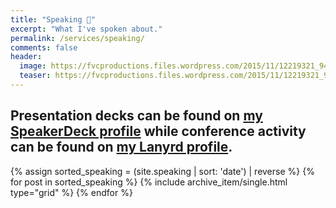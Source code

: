 ```yaml
---
title: "Speaking 💬"
excerpt: "What I've spoken about."
permalink: /services/speaking/
comments: false
header:
  image: https://fvcproductions.files.wordpress.com/2015/11/12219321_941445252602315_1897049180671471124_n.jpg
  teaser: https://fvcproductions.files.wordpress.com/2015/11/12219321_941445252602315_1897049180671471124_n.jpg
---
```


## Presentation decks can be found on <a href="http://speakerdeck.com/fvcproductions" target="_blank">my SpeakerDeck profile</a> while conference activity can be found on <a href="http://lanyrd.com/profile/fvcproductions/" target="_blank">my Lanyrd profile</a>.

<div class="grid__wrapper">
    {% assign sorted_speaking = (site.speaking | sort: 'date') | reverse %}
    {% for post in sorted_speaking %}
        {% include archive_item/single.html type="grid" %}
    {% endfor %}
</div>